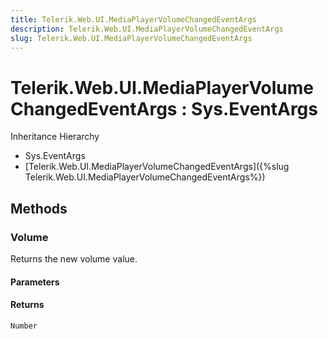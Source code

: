 ```yaml
---
title: Telerik.Web.UI.MediaPlayerVolumeChangedEventArgs
description: Telerik.Web.UI.MediaPlayerVolumeChangedEventArgs
slug: Telerik.Web.UI.MediaPlayerVolumeChangedEventArgs
---
```


# Telerik.Web.UI.MediaPlayerVolumeChangedEventArgs : Sys.EventArgs


Inheritance Hierarchy

* Sys.EventArgs
* [Telerik.Web.UI.MediaPlayerVolumeChangedEventArgs]({%slug Telerik.Web.UI.MediaPlayerVolumeChangedEventArgs%})


## Methods

###  Volume

Returns the new volume value.

#### Parameters

#### Returns

`Number` 

